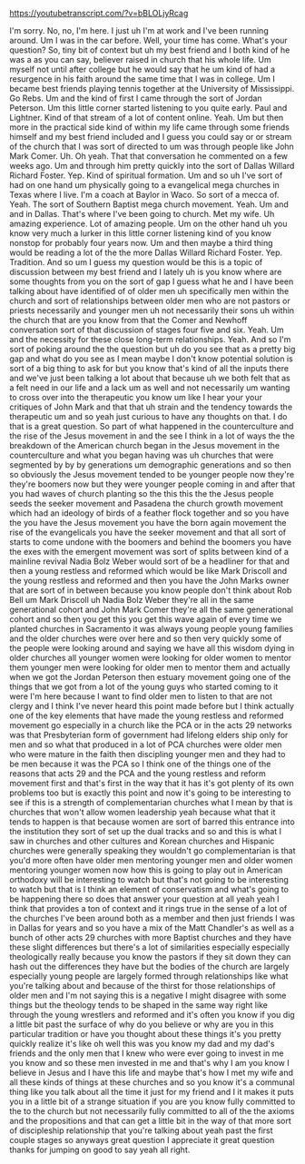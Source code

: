 https://youtubetranscript.com/?v=bBLOLjyRcag

 I'm sorry. No, no, I'm here. I just uh I'm at work and I've been running around. Um I was in the car before. Well, your time has come. What's your question? So, tiny bit of context but uh my best friend and I both kind of he was a as you can say, believer raised in church that his whole life. Um myself not until after college but he would say that he um kind of had a resurgence in his faith around the same time that I was in college. Um I became best friends playing tennis together at the University of Mississippi. Go Rebs. Um and the kind of first I came through the sort of Jordan Peterson. Um this little corner started listening to you quite early. Paul and Lightner. Kind of that stream of a lot of content online. Yeah. Um but then more in the practical side kind of within my life came through some friends himself and my best friend included and I guess you could say or or stream of the church that I was sort of directed to um was through people like John Mark Comer. Uh. Oh yeah. That that conversation he commented on a few weeks ago. Um and through him pretty quickly into the sort of Dallas Willard Richard Foster. Yep. Kind of spiritual formation. Um and so uh I've sort of had on one hand um physically going to a evangelical mega churches in Texas where I live. I'm a coach at Baylor in Waco. So sort of a mecca of. Yeah. The sort of Southern Baptist mega church movement. Yeah. Um and and in Dallas. That's where I've been going to church. Met my wife. Uh amazing experience. Lot of amazing people. Um on the other hand uh you know very much a lurker in this little corner listening kind of you know nonstop for probably four years now. Um and then maybe a third thing would be reading a lot of the the more Dallas Willard Richard Foster. Yep. Tradition. And so um I guess my question would be this is a topic of discussion between my best friend and I lately uh is you know where are some thoughts from you on the sort of gap I guess what he and I have been talking about have identified of of older men uh specifically men within the church and sort of relationships between older men who are not pastors or priests necessarily and younger men uh not necessarily their sons uh within the church that are you know from that the Comer and Newhoff conversation sort of that discussion of stages four five and six. Yeah. Um and the necessity for these close long-term relationships. Yeah. And so I'm sort of poking around the the question but uh do you see that as a pretty big gap and what do you see as I mean maybe I don't know potential solution is sort of a big thing to ask for but you know that's kind of all the inputs there and we've just been talking a lot about that because uh we both felt that as a felt need in our life and a lack um as well and not necessarily um wanting to cross over into the therapeutic you know um like I hear your your critiques of John Mark and that that uh strain and the tendency towards the therapeutic um and so yeah just curious to have any thoughts on that. I do that is a great question. So part of what happened in the counterculture and the rise of the Jesus movement in and the see I think in a lot of ways the the breakdown of the American church began in the Jesus movement in the counterculture and what you began having was uh churches that were segmented by by by generations um demographic generations and so then so obviously the Jesus movement tended to be younger people now they're they're boomers now but they were younger people coming in and after that you had waves of church planting so the this this the the Jesus people seeds the seeker movement and Pasadena the church growth movement which had an ideology of birds of a feather flock together and so you have the you have the Jesus movement you have the born again movement the rise of the evangelicals you have the seeker movement and that all sort of starts to come undone with the boomers and behind the boomers you have the exes with the emergent movement was sort of splits between kind of a mainline revival Nadia Bolz Weber would sort of be a headliner for that and then a young restless and reformed which would be like Mark Driscoll and the young restless and reformed and then you have the John Marks owner that are sort of in between because you know people don't think about Rob Bell um Mark Driscoll uh Nadia Bolz Weber they're all in the same generational cohort and John Mark Comer they're all the same generational cohort and so then you get this you get this wave again of every time we planted churches in Sacramento it was always young people young families and the older churches were over here and so then very quickly some of the people were looking around and saying we have all this wisdom dying in older churches all younger women were looking for older women to mentor them younger men were looking for older men to mentor them and actually when we got the Jordan Peterson then estuary movement going one of the things that we got from a lot of the young guys who started coming to it were I'm here because I want to find older men to listen to that are not clergy and I think I've never heard this point made before but I think actually one of the key elements that have made the young restless and reformed movement go especially in a church like the PCA or in the acts 29 networks was that Presbyterian form of government had lifelong elders ship only for men and so what that produced in a lot of PCA churches were older men who were mature in the faith then discipling younger men and they had to be men because it was the PCA so I think one of the things one of the reasons that acts 29 and the PCA and the young restless and reform movement first and that's first in the way that it has it's got plenty of its own problems too but is exactly this point and now it's going to be interesting to see if this is a strength of complementarian churches what I mean by that is churches that won't allow women leadership yeah because what that it tends to happen is that because women are sort of barred this entrance into the institution they sort of set up the dual tracks and so and this is what I saw in churches and other cultures and Korean churches and Hispanic churches were generally speaking they wouldn't go complementarian is that you'd more often have older men mentoring younger men and older women mentoring younger women now how this is going to play out in American orthodoxy will be interesting to watch but that's not going to be interesting to watch but that is I think an element of conservatism and what's going to be happening there so does that answer your question at all yeah yeah I think that provides a ton of context and it rings true in the sense of a lot of the churches I've been around both as a member and then just friends I was in Dallas for years and so you have a mix of the Matt Chandler's as well as a bunch of other acts 29 churches with more Baptist churches and they have these slight differences but there's a lot of similarities especially especially theologically really because you know the pastors if they sit down they can hash out the differences they have but the bodies of the church are largely especially young people are largely formed through relationships like what you're talking about and because of the thirst for those relationships of older men and I'm not saying this is a negative I might disagree with some things but the theology tends to be shaped in the same way right like through the young wrestlers and reformed and it's often you know if you dig a little bit past the surface of why do you believe or why are you in this particular tradition or have you thought about these things it's you pretty quickly realize it's like oh well this was you know my dad and my dad's friends and the only men that I knew who were ever going to invest in me you know and so these men invested in me and that's why I am you know I believe in Jesus and I have this life and maybe that's how I met my wife and all these kinds of things at these churches and so you know it's a communal thing like you talk about all the time it just for my friend and I it makes it puts you in a little bit of a strange situation if you are you know fully committed to the to the church but not necessarily fully committed to all of the the axioms and the propositions and that can get a little bit in the way of that more sort of discipleship relationship that you're talking about yeah past the first couple stages so anyways great question I appreciate it great question thanks for jumping on good to say yeah all right.